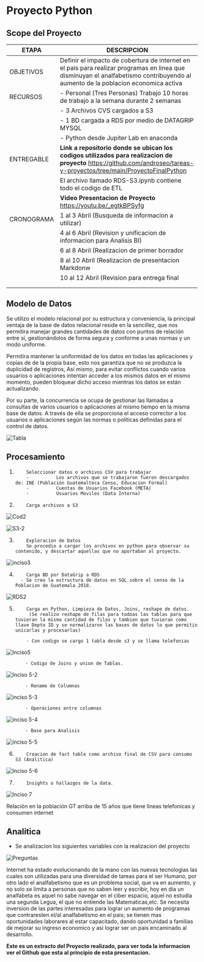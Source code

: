 # Proyecto Python
## Scope del Proyecto
| ETAPA | DESCRIPCION |
| ----- | ----------- |
|OBJETIVOS| Definir el impacto de cobertura de internet en el pais para realizar programas en linea que disminuyan el analfabetismo contribuyendo al aumento de la poblacion economica activa|
|RECURSOS| -  Personal (Tres Personas) Trabajo 10 horas de trabajo a la semana durante 2 semanas|
|        | - 3 Archivos CVS cargados a S3|
|        | - 1 BD cargada a RDS por medio de DATAGRIP MYSQL|
|        | - Python desde Jupiter Lab en anaconda          |
|ENTREGABLE| **Link a repositorio donde se ubican los codigos utilizados para realizacion de proyecto** https://github.com/androseo/tareas-y-proyectos/tree/main/ProyectoFinalPython|
|          |El archivo llamado RDS-S3.ipynb contiene todo el codigo de ETL|
||**Video Presentacion de Proyecto** https://youtu.be/_egtkBPSyfg|
|CRONOGRAMA|1 al 3 Abril (Busqueda de informacion a utilizar)|
|          |4 al 6 Abril (Revision y unificacion de informacion para Analisis BI)|
|          |6 al 8 Abril (Realizacion de primer borrador|
|          |8 al 10 Abril (Realizacion de presentacion Markdonw|
|          |10 al 12 Abril (Revision para entrega final|
|          |        |
| |  |
           
## Modelo de Datos
Se utilizo el modelo relacional por su estructura y conveniencia, la principal ventaja de la base de datos relacional reside en la sencillez, que nos permitira manejar grandes cantidades de datos con puntos de relación entre sí, gestionándolos de forma segura y conforme a unas normas y un modo uniforme.

Permitira mantener la uniformidad de los datos en todas las aplicaciones y copias de de la propia base, esto nos garantiza que no se produzca la duplicidad de registros, Así mismo, para evitar conflictos cuando varios usuarios o aplicaciones intentan acceder a los mismos datos en el mismo momento, pueden bloquear dicho acceso mientras los datos se están actualizando.

Por su parte, la concurrencia se ocupa de gestionar las llamadas a consultas de varios usuarios o aplicaciones al mismo tiempo en la misma base de datos. A través de ella se proporciona el acceso corrector a los usuarios o aplicaciones según las normas o políticas definidas para el control de datos.

![Tabla](https://user-images.githubusercontent.com/89221655/162648026-98b9c145-8843-49fd-afa2-37fd577901f5.png)


## Procesamiento

1.         Seleccionar datos o archivos CSV para trabajar
           -          Los archivos que se trabajaron fueron descargados de: INE (Población Guatemalteca Censo, Educacion Formal)
           -          Cuentas de Usuarios Facebook (META)
           -          Usuarios Moviles (Data Interna)
                          
2.         Carga archivos a S3
![Cod2](https://user-images.githubusercontent.com/89221655/162655379-f1a56b02-523a-479b-94b0-0377484c5991.png)


![S3-2](https://user-images.githubusercontent.com/89221655/162654982-0a7394c1-96e5-4a8d-a4e7-d2c9277e462f.png)

3.         Exploracion de Datos 
           Se procedio a cargar los archivos en python para observar su contenido, y descartar aquellas que no aportaban al proyecto.         
![inciso3](https://user-images.githubusercontent.com/89221655/162655884-3e5beabe-1227-44b4-bdfa-0467c4e24962.png)

         
4.         Carga BD por DataGrip a RDS
         - Se creo la estructura de datos en SQL sobre el censo de la Poblacion de Guatemala 2018.
       
![RDS2](https://user-images.githubusercontent.com/89221655/162654327-d38a28d5-b83e-4192-a6fc-1a849ab241cf.png)


5.         Carga en Python, Limpieza de Datos, Joins, reshape de datos.
            (Se realizo reshape de filas para todoas las tablas para que tuvieran la misma cantidad de filas y tambien que tuvieran como llave Depto ID y se normalizaron las bases de datos lo que permitio unicarlas y procesarlas)
            
           - Con codigo se cargo 1 tabla desde s3 y se llama telefonias

![Inciso5](https://user-images.githubusercontent.com/89221655/162656876-d99ed52a-c162-432b-95b2-bacac91ae450.png)

           - Codigo de Joins y union de Tablas.

![Inciso 5-2](https://user-images.githubusercontent.com/89221655/162656925-d0871d88-f2fb-4659-a369-a62d0d12987e.png)

           - Rename de Columnas

![inciso 5-3](https://user-images.githubusercontent.com/89221655/162656975-f295511d-9144-41b6-ab26-20098489bf75.png)

           - Operaciones entre columnas
           
 ![inciso 5-4](https://user-images.githubusercontent.com/89221655/162657198-5806ffcb-5345-418c-bc11-cbbade848e15.png)

           - Base para Analisis
           
 ![inciso 5-5](https://user-images.githubusercontent.com/89221655/162657566-a121af42-88ef-452c-9e01-2d02cfaf8cbf.png)

      

6.         Creacion de fact table como archivo final de CSV para consumo S3 (Analitica)
![Inciso 5-6](https://user-images.githubusercontent.com/89221655/162658169-66317275-7904-4739-bd7d-53a93486d5e3.png)


7.         Insights o hallazgos de la data.

![Inciso 7](https://user-images.githubusercontent.com/89221655/162658334-14027f33-2da2-4c43-958d-68d1ef4702a9.png)

Relación en la población GT arriba de 15 años que tiene lineas telefonicas y consumen internet

## Analitica
 -  Se analizacion los siguientes variables con la realizacion del proyecto

![Preguntas](https://user-images.githubusercontent.com/89221655/162644423-97b969b8-129f-4b60-b585-61dd779580d5.png)

Internet ha estado evolucionando de la mano con las nuevas tecnologias las cuales son utilizadas para una diversidad de tareas para el ser Humano, por otro lado el analfabetismo que es un problema social, que va en aumento, y no solo se limita a personas que no saben leer y escribir, hoy en dia un analfabeta es aquel no sabe navegar en el ciber espacio, aquel no estudia una segunda Legua, el que no entiende las Matematicas,etc.
Se necesita inversion de las partes interesadas para lograr un aumento de programas que contraresten el/al analfabetismo en el pais; se tienen mas oportunidades laborares al estar capacitado, dando oportunidad a familias de mejorar su ingreso economico y asi lograr ser un pais encaminado al desarrollo.

**Este es un extracto del Proyecto realizado, para ver toda la informacion ver el Github que esta al principio de esta presentacion.**
